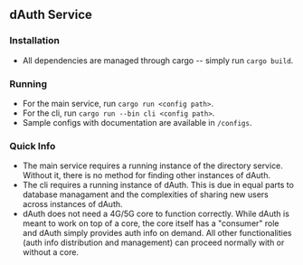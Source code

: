 ## dAuth Service

### Installation
- All dependencies are managed through cargo -- simply run `cargo build`.

### Running
- For the main service, run `cargo run <config path>`.
- For the cli, run `cargo run --bin cli <config path>`.
- Sample configs with documentation are available in `/configs`.

### Quick Info
- The main service requires a running instance of the directory service. Without it, there is no method for finding other instances of dAuth.
- The cli requires a running instance of dAuth. This is due in equal parts to database managament and the complexities of sharing new users across instances of dAuth.
- dAuth does not need a 4G/5G core to function correctly. While dAuth is meant to work on top of a core, the core itself has a "consumer" role and dAuth simply provides auth info on demand. All other functionalities (auth info distribution and management) can proceed normally with or without a core.
